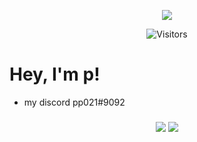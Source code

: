 <p align="center">
    <img src="https://discord.c99.nl/widget/theme-3/708198820995006475.png"/>
</p>
<p align="center">
	  <img alt="Visitors" src="https://komarev.com/ghpvc/?username=pp0236&style=flat&labelColor=black&logo=github&label=Profile+Views&color=0d8ce0"/>
</p>

# Hey, I'm p!
- my discord pp021#9092

<!---
### language that i can do (12/14/2021)
- java (1.7 year)
- c# (1 week)
- ~nodejs (8 month)~ unused
- ~python (2 month)~ no more
--->

###
<p align="center">

<!--- old
<img src="https://github-readme-stats.vercel.app/api?username=pp0236&&show_icons=true&title_color=df36d8&icon_color=bb2acf&text_color=05f0f7&bg_color=151515&hide_border=true">
<img src="https://github-readme-stats.vercel.app/api/top-langs/?username=pp0236&layout=compact&theme=bear&bg_color=151515&title_color=df36d8&icon_color=bb2acf&text_color=05f0f7&hide_border=true"/>
--->
<img src="https://github-widgetbox.vercel.app/api/profile?username=pp0236&data=followers,repositories,stars,commits">
<img src="https://github-widgetbox.vercel.app/api/skills?names=java,python,cpp&includeNames=true">
</p>

<!---
pp0236/pp0236 is a ✨ special ✨ repository because its `README.md` (this file) appears on your GitHub profile.
You can click the Preview link to take a look at your changes.
--->
